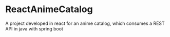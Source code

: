 # ReactAnimeCatalog
A project developed in react for an anime catalog, which consumes a REST API in java with spring boot
